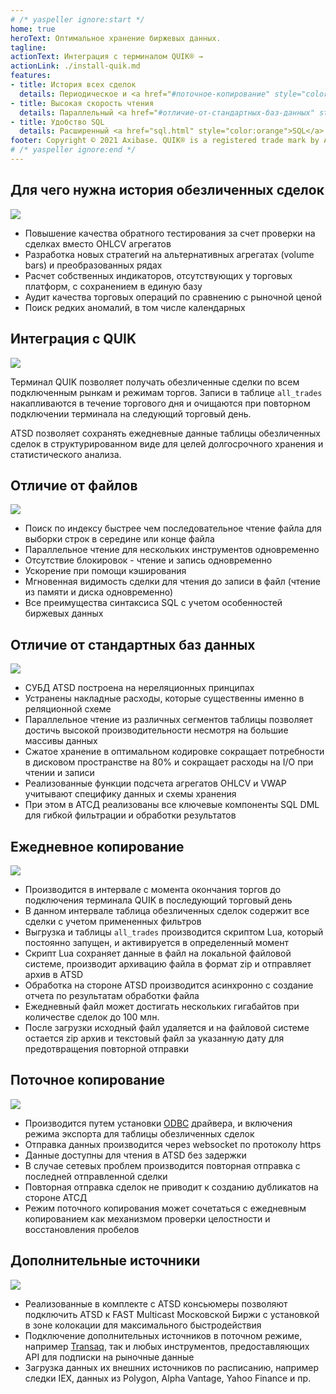 ```yaml
---
# /* yaspeller ignore:start */
home: true
heroText: Оптимальное хранение биржевых данных.
tagline: 
actionText: Интеграция с терминалом QUIK® →
actionLink: ./install-quik.md
features:
- title: История всех сделок
  details: Периодическое и <a href="#поточное-копирование" style="color:orange">поточное</a> сохранение обезличенных сделок из терминала QUIK.
- title: Высокая скорость чтения
  details: Параллельный <a href="#отличие-от-стандартных-баз-данных" style="color:orange">движок</a> экспорта данных с различными критериями поиска.
- title: Удобство SQL
  details: Расширенный <a href="sql.html" style="color:orange">SQL</a> синтаксис с оптимизированными вычислениями.
footer: Copyright © 2021 Axibase. QUIK® is a registered trade mark by ARQA Technologies 
# /* yaspeller ignore:end */
---
```

<!-- markdownlint-disable MD002 MD041 MD012 -->
<article class="feature-highlight">

## Для чего нужна история обезличенных сделок

<div class="feature-images">

![](./images/trades_vs_bars.png) <!-- yaspeller ignore -->

</div>

- Повышение качества обратного тестирования за счет проверки на сделках вместо OHLCV агрегатов
- Разработка новых стратегий на альтернативных агрегатах (volume bars) и преобразованных рядах
- Расчет собственных индикаторов, отсутствующих у торговых платформ, с сохранением в единую базу
- Аудит качества торговых операций по сравнению с рыночной ценой
- Поиск редких аномалий, в том числе календарных

</article>
<article class="feature-highlight">

## Интеграция с QUIK

<div class="feature-images">

![](./images/quik_diag_nogrid.png) <!-- yaspeller ignore -->

</div>

Терминал QUIK позволяет получать обезличенные сделки по всем подключенным рынкам и режимам торгов. Записи в таблице `all_trades` накапливаются в течение торгового дня и очищаются при повторном подключении терминала на следующий торговый день.

ATSD позволяет сохранять ежедневные данные таблицы обезличенных сделок в структурированном виде для целей долгосрочного хранения и статистического анализа.

</article>
<article class="feature-highlight">

## Отличие от файлов

<div class="feature-images">

![](./images/auto-complete-class.png) <!-- yaspeller ignore -->

</div>

- Поиск по индексу быстрее чем последовательное чтение файла для выборки строк в середине или конце файла
- Параллельное чтение для нескольких инструментов одновременно
- Отсутствие блокировок - чтение и запись одновременно
- Ускорение при помощи кэширования
- Мгновенная видимость сделки для чтения до записи в файл (чтение из памяти и диска одновременно)
- Все преимущества синтаксиса SQL с учетом особенностей биржевых данных

</article>
<article class="feature-highlight">

## Отличие от стандартных баз данных

<div class="feature-images">

![](./images/old_ui_left_menu.png) <!-- yaspeller ignore -->

</div>

- СУБД ATSD построена на нереляционных принципах
- Устранены накладные расходы, которые существенны именно в реляционной схеме
- Параллельное чтение из различных сегментов таблицы позволяет достичь высокой производительности несмотря на большие массивы данных
- Сжатое хранение в оптимальном кодировке сокращает потребности в дисковом пространстве на 80% и сокращает расходы на I/O при чтении и записи
- Реализованные функции подсчета агрегатов OHLCV и VWAP учитывают специфику данных и схемы хранения
- При этом в АТСД реализованы все ключевые компоненты SQL DML для гибкой фильтрации и обработки результатов

</article>
<article class="feature-highlight">

## Ежедневное копирование

<div class="feature-images">

![](./images/lua_export_snippet.png) <!-- yaspeller ignore -->

</div>

- Производится в интервале с момента окончания торгов до подключения терминала QUIK в последующий торговый день
- В данном интервале таблица обезличенных сделок содержит все сделки с учетом примененных фильтров
- Выгрузка и таблицы `all_trades` производится скриптом Lua, который постоянно запущен, и активируется в определенный момент 
- Скрипт Lua сохраняет данные в файл на локальной файловой системе, производит архивацию файла в формат zip и отправляет архив в ATSD
- Обработка на стороне ATSD производится асинхронно с создание отчета по результатам обработки файла
- Ежедневный файл может достигать нескольких гигабайтов при количестве сделок до 100 млн.
- После загрузки исходный файл удаляется и на файловой системе остается zip архив и текстовый файл за указанную дату для предотвращения повторной отправки

</article>
<article class="feature-highlight">

## Поточное копирование

<div class="feature-images">

![](./images/quik_export.png) <!-- yaspeller ignore -->

</div>

- Производится путем установки [ODBC](https://github.com/axibase/atsd-quik/releases/tag/v1.0.0) драйвера, и включения режима экспорта для таблицы обезличенных сделок
- Отправка данных производится через websocket по протоколу https
- Данные доступны для чтения в ATSD без задержки
- В случае сетевых проблем производится повторная отправка с последней отправленной сделки
- Повторная отправка сделок не приводит к созданию дубликатов на стороне АТСД
- Режим поточного копирования может сочетаться с ежедневным копированием как механизмом проверки целостности и восстановления пробелов

</article>
<article class="feature-highlight">

## Дополнительные источники

<div class="feature-images">

![](./images/moex-trade-viewer.png) <!-- yaspeller ignore -->

</div>

- Реализованные в комплекте с ATSD консьюмеры позволяют подключить ATSD к FAST Multicast Московской Биржи с установкой в зоне колокации для максимального быстродействия
- Подключение дополнительных источников в поточном режиме, например [Transaq](https://www.finam.ru/howtotrade/tconnector/), так и любых инструментов, предоставляющих API для подписки на рыночные данные
- Загрузка данных их внешних источников по расписанию, например следки IEX, данных из Polygon, Alpha Vantage, Yahoo Finance и пр.  

</article>